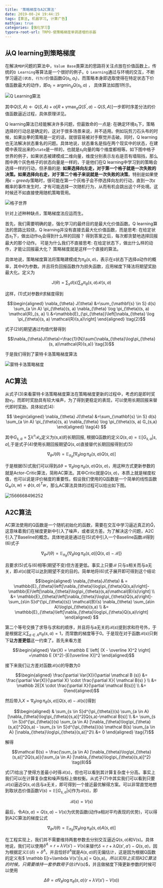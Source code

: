 ```yaml
---
title: '策略梯度与A2C算法'
date: 2019-08-24 19:44:15
tags: [算法, 机器学习, 计算广告]
mathjax: true
categories: [强化学习]
typora-root-url: TRPO-使策略梯度单调递增的杀器
---
```




## 从Q learning到策略梯度

在解决`MDP`问题的算法中，`Value Base`类算法的思路将关注点放在价值函数上，传统的`Q Learning`等算法是一个很好的例子。`Q Learning`通过与环境的交互，不断学习逼近`(状态, 行为)`价值函数$Q(s_t, a_t)$，而策略本身即选取使得在特定状态下价值函数最大的动作，即$a_t = \mathop{\arg\min}_{a}Q(s_t, a)$ ， 具体算法如图1所示。

![Q Learning算法](1566647970040.png)

其中$Q(S, A) \leftarrow Q(S, A)+\alpha\left[R+\gamma \max _{a} Q\left(S^{\prime}, a\right)-Q(S, A)\right]$一步即时序差分法的价值函数逼近过程，具体原理详见。

Q learning算法已经能解决许多问题，但最致命的一点是: 在确定环境$s_t$下，策略选择的行动总是确定的，这对于很多场景来说，并不适用。例如玩剪刀石头布的时候，如果出拳的策略是一定的话，就很容易被对手察觉并击破。同时，Q learning也无法解决状态重名的问题。具体地说，状态重名是指在两个现实中的状态，在建模中表现出来的`state`是一样的，也就是$s_t$向量的每个维度都相等。如下图中格子世界的例子，如果状态被建模成二维向量，维度分别表示左右是否有墙阻挡，那么图中两个灰色格子的状态向量是一样的，于是他们在Q learning中学习到的策略会选择一样的行动，但矛盾的是: **如果选择向左走，对于第一个格子就是一次失败的决策。如果选择向右走，对于第二个格子来说就是一次失败的决策**。特别是如果使用$\epsilon-greedy$策略时，很可能在第一个灰格子会不停选择向左的行动，直到一次$\epsilon$概率的事件发生时，才有可能选择一次随机行为，从而有机会跳出这个坏处境。这时候还不如直接使用随机策略管用。

![格子世界](1566648579995.png)

针对上述种种缺点，策略梯度法应运而生。

首先，我们需要明确的是，强化学习的最终目的是最大化价值函数。Q learning算法的思路比较绕，Q learning并没有直接去最大化价值函数，而是思考: 在给定状态$s_t$下，做出动作$a_t$会得到什么样的回报？ 得到答案之后，每次都贪婪地选择回报最大的那个动作。 可是为什么我们不直接思考: 在给定状态下，做出什么样的动作，才能让回报最大化？ 策略梯度就是这样一个直接的算法。

具体地说，策略梯度算法将策略建模成为$\pi_{\theta}(s,a)$，表示在$s$状态下选择$a$动作的概率，其中$\theta$为参数。并且将负回报函数作为损失函数，应用梯度下降法将期望奖励最大化。定义为

$$J(\theta)=\sum_{s} d(s) \sum_{a} \pi_{\theta}(s, a) \mathcal{R}(s,a) \tag{1}$$

这样，(1)式对参数$\theta$求梯度得到

$$\begin{aligned} \nabla_{\theta} J(\theta) &=\sum_{\mathbf{s} \in S} d(s) \sum_{a \in A} \pi_{\theta}(s, a) \nabla_{\theta} \log \pi_{\theta}(s, a) \mathcal{R}_{s, a} \\ &=\mathbb{E}_{\pi_{\theta}}\left[\nabla_{\theta} \log \pi_{\theta}(s, a) \mathcal{R}(s,a)\right] \end{aligned}  \tag{2}$$

式子(2)的期望通过均值代替得到

$$\nabla_{\theta}J(\theta)=\frac{1}{N}\sum{\nabla_{\theta}\log\pi_{\theta}(s, a)\mathcal{R}(s,a)}   \tag{3}$$

于是我们得到了蒙特卡洛策略梯度算法

![蒙特卡洛策略梯度](1566661134557.png)

## AC算法

从式子(3)来看蒙特卡洛策略梯度算法在策略梯度更新的过程中，考虑的是即时奖励$v_t$，而即时奖励具有较大噪声，为了得到更稳定的表现，可以使用长期回报来替代即时奖励。具体如式(4):

$$ \begin{aligned} \nabla_{\theta} J(\theta) &=\sum_{\mathbf{s} \in S} d(s) \sum_{a \in A} \pi_{\theta}(s, a) \nabla_{\theta} \log \pi_{\theta}(s, a) G_{s,a} \end{aligned}   \tag{4} $$

其中$G_{s,a}=\sum\lambda^n\mathcal{R}_{n}$定义为(s,a)的长期回报, 根据Q函数的定义$Q(s, a)=\mathbb{E}[G_{s,a}|s,a]$,于是式子(4)使用长期回报期望$Q(s, a)$直接替代长期回报得到式(5)

$$\nabla_{\theta}J(\theta) = \mathbb{E}_{\pi_{\theta}}\left[\nabla_{\theta} \log \pi_{\theta}(s, a) Q(s,a)\right] \tag{5} $$

于是根据(5)式我们可以得到$\Delta \theta=\nabla_{\theta}\log \pi_{\theta}(s, a) Q(s,a)$，用这种方式更新参数的就是Actor-Critic算法，简称AC算法。其中Critic就是$Q(s,a)$，本质上就是梯度权值，也可以说是评价梯度的重要性。假设我们使用的Q函数是一个简单的线性函数$Q_w(s,w)=\phi(s,a)^Tw$，那么AC算法具体的过程可以给出如下图。

![1566668496252](1566668496252.png)

## A2C算法

AC算法使用的Q函数是一个随机初始化的函数，需要在交互中学习逼近真正的$\hat{Q}$，这意味着我们在梯度更新中引入了噪声，或者说方差。为了解决这个问题，A2C引入了Baseline的概念。具体地说是通过在(5)式中引入一个Baseline函数$\mathcal{B}$得到(6)式子

$$\nabla_{\theta}J(\theta) = \mathbb{E}_{\pi_{\theta}}\left\{\nabla_{\theta} \log \pi_{\theta}(s, a)\left[ Q(s,a)-\mathcal{B}\right]\right\} \tag{6}$$

且要求(5)式与(6)相等(期望不变)但方差更低。事实上只要$\mathcal{B}$ 只与s相关而与a无关，即$\mathcal{B}(s)$就可以达到期望不变的目的。简单地将(6)式子展开即可得到这个结论

$$\begin{aligned} \nabla_{\theta}J(\theta) & = \mathbb{E}_{\theta}\left[\nabla_{\theta}\log\pi_{\theta}Q(s,a)\right]-\mathbb{E}\left[\nabla_{\theta}\log\pi_{\theta}(s,a)\mathcal{B}(s)\right] \\ &=  \mathbb{E}_{\theta}\left[\nabla_{\theta}\log\pi_{\theta}Q(s,a)\right]-\sum_{s\in S}d^{\pi_{\theta}(s)} \mathcal{B}(s)  \nabla_{\theta} \sum_{a\in A}\log\pi_{\theta}(s,a)  \\ &= \mathbb{E}_{\theta}\left[\nabla_{\theta}\log\pi_{\theta}Q(s,a)\right]   \end{aligned}  $$

第二个等号交换了求导与求和的顺序，并且将与a无关的$\mathcal B(s)$提到求和符号外，于是根据定义$\sum_{a \in A}\pi_{\theta}(s,a)=1$，而常数的梯度等于0。于是现在对于函数$\mathcal B(s)$只剩下**让方差更低**这一约束了。首先来看方差

$$\begin{aligned} Var(X) = \mathbb E \left[ (X - \overline X)^2 \right] =\mathbb E (X^2)-[E(\overline X)]^2 \end{aligned}$$

接下来我们让方差对函数$\mathcal B(s)$的导数为0

$$\begin{aligned} \frac{\partial Var(X)}{\partial \mathcal B (s)} &= \frac{\partial Var(X)}{\partial X} \cdot \frac{\partial X}{ \mathcal B(s) } \\ &= \mathbb 2E[X \cdot \frac{\partial X}{\partial \mathcal B(s)}] \\ &= 0\end{aligned}$$

然后带入$X=\nabla_{\theta} \log \pi_{\theta}(s, a)\left[ Q(s,a)-\mathcal{B}(s)\right]$得到

$$\begin{aligned} & \sum_{s \in S}d^{\pi_{\theta}}(s) \sum_{a \in A} [\nabla_{\theta}\log\pi_{\theta}(s,a)]^2[Q(s,a)-\mathcal B(s)]  \\ &= \sum_{s \in S}d^{\pi_{\theta}}(s) \sum_{a \in A} [\nabla_{\theta}\log\pi_{\theta}(s,a)]^2Q(s,a) -   \sum_{s \in S}d^{\pi_{\theta}}(s) \mathcal B(s)  \sum_{a \in A} [\nabla_{\theta}\log\pi_{\theta}(s,a)]^2\\ &= 0 \end{aligned} \tag{7}$$

解得

$$\mathcal B(s) = \frac{\sum_{a \in A} [\nabla_{\theta}\log\pi_{\theta}(s,a)]^2Q(s,a)}{\sum_{a \in A} [\nabla_{\theta}\log\pi_{\theta}(s,a)]^2}  \tag{8}$$

式(7)给出了使得方差最小时得$\mathcal B(s)$，但也可以看到其计算复杂度十分高。事实上我们可以在计算复杂度和噪声指标上做权衡。从式子(7)中其实我们可以看到只要$\mathcal B (s)$逼近$Q(s,a)$且与a无关，即可得到一个接近最优解得方案。可以非常直觉地想到取状态价值函数$V(s)=\mathbb E[G_{s,a}|s]$作为$\mathcal B(s)$，即

$$\mathcal B(s)=V(s) \tag{9}$$



最后，令$A(s,a)=Q(s,a)-V(s)$为优势函数(动作a相对平均表现的优势)，可以得到A2C算法的梯度公式

$$\nabla_{\theta}J(\theta) = \mathbb{E}_{\pi_{\theta}}\left[\nabla_{\theta} \log \pi_{\theta}(s, a)A(s,a)\right] \tag{10}$$

在工程实现上，我们并不需要维持两套参数去分别交互逼近$Q(s,a)$和V(s)。具体地说，我们可以使用$\delta^A=r+\lambda V(s')-V(s)$来替代$\delta =r+\lambda Q(s',a')-Q(s,a)$，因为根据定义$\mathbb E(\delta)=\delta^A$。并且恰好$\delta^A$就是$A(s,a)$的无偏估计，这是因为根据Q函数的定义有$ \mathbb E[r+\lambda V(s')|s,a] = Q(s,a)$。所以实际上实现A2C算法的时候，只需要维持一套参数用于估计$V(s)$，并且做梯度下降更新参数的时候可以使用

$$\Delta \theta=\alpha\nabla_{\theta}\log\pi_{\theta}(s,a)(r+\lambda V(s')-V(s))  \tag{11}$$